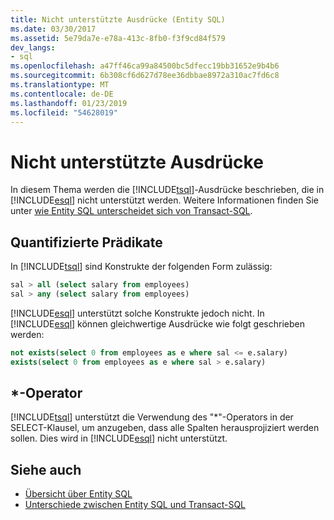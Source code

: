 ```yaml
---
title: Nicht unterstützte Ausdrücke (Entity SQL)
ms.date: 03/30/2017
ms.assetid: 5e79da7e-e78a-413c-8fb0-f3f9cd84f579
dev_langs:
- sql
ms.openlocfilehash: a47ff46ca99a84500bc5dfecc19bb31652e9b4b6
ms.sourcegitcommit: 6b308cf6d627d78ee36dbbae8972a310ac7fd6c8
ms.translationtype: MT
ms.contentlocale: de-DE
ms.lasthandoff: 01/23/2019
ms.locfileid: "54628019"
---
```

# <a name="unsupported-expressions"></a>Nicht unterstützte Ausdrücke

In diesem Thema werden die [!INCLUDE[tsql](../../../../../../includes/tsql-md.md)]-Ausdrücke beschrieben, die in [!INCLUDE[esql](../../../../../../includes/esql-md.md)] nicht unterstützt werden. Weitere Informationen finden Sie unter [wie Entity SQL unterscheidet sich von Transact-SQL](../../../../../../docs/framework/data/adonet/ef/language-reference/how-entity-sql-differs-from-transact-sql.md).

## <a name="quantified-predicates"></a>Quantifizierte Prädikate

In [!INCLUDE[tsql](../../../../../../includes/tsql-md.md)] sind Konstrukte der folgenden Form zulässig:

```sql
sal > all (select salary from employees)
sal > any (select salary from employees)
```

[!INCLUDE[esql](../../../../../../includes/esql-md.md)] unterstützt solche Konstrukte jedoch nicht. In [!INCLUDE[esql](../../../../../../includes/esql-md.md)] können gleichwertige Ausdrücke wie folgt geschrieben werden:

```sql
not exists(select 0 from employees as e where sal <= e.salary)
exists(select 0 from employees as e where sal > e.salary)
```

## <a name="-operator"></a>*-Operator

[!INCLUDE[tsql](../../../../../../includes/tsql-md.md)] unterstützt die Verwendung des "*"-Operators in der SELECT-Klausel, um anzugeben, dass alle Spalten herausprojiziert werden sollen. Dies wird in [!INCLUDE[esql](../../../../../../includes/esql-md.md)] nicht unterstützt.

## <a name="see-also"></a>Siehe auch

- [Übersicht über Entity SQL](../../../../../../docs/framework/data/adonet/ef/language-reference/entity-sql-overview.md)
- [Unterschiede zwischen Entity SQL und Transact-SQL](../../../../../../docs/framework/data/adonet/ef/language-reference/how-entity-sql-differs-from-transact-sql.md)
